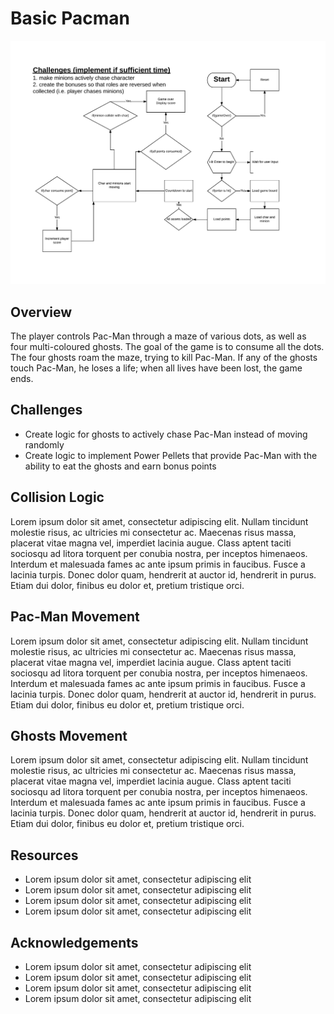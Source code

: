 # Basic Pacman


<img src="/assets/images/flowchart.png" alt="flowchart.png" title="Project Flowchart" width="800">

## Overview

The player controls Pac-Man through a maze of various dots, as well as four multi-coloured ghosts. The goal of the game is to consume all the dots. The four ghosts roam the maze, trying to kill Pac-Man. If any of the ghosts touch Pac-Man, he loses a life; when all lives have been lost, the game ends.


## Challenges

+ Create logic for ghosts to actively chase Pac-Man instead of moving randomly
+ Create logic to implement Power Pellets that provide Pac-Man with the ability to eat the ghosts and earn bonus points


## Collision Logic

Lorem ipsum dolor sit amet, consectetur adipiscing elit. Nullam tincidunt molestie risus, ac ultricies mi consectetur ac. Maecenas risus massa, placerat vitae magna vel, imperdiet lacinia augue. Class aptent taciti sociosqu ad litora torquent per conubia nostra, per inceptos himenaeos. Interdum et malesuada fames ac ante ipsum primis in faucibus. Fusce a lacinia turpis. Donec dolor quam, hendrerit at auctor id, hendrerit in purus. Etiam dui dolor, finibus eu dolor et, pretium tristique orci.

## Pac-Man Movement


Lorem ipsum dolor sit amet, consectetur adipiscing elit. Nullam tincidunt molestie risus, ac ultricies mi consectetur ac. Maecenas risus massa, placerat vitae magna vel, imperdiet lacinia augue. Class aptent taciti sociosqu ad litora torquent per conubia nostra, per inceptos himenaeos. Interdum et malesuada fames ac ante ipsum primis in faucibus. Fusce a lacinia turpis. Donec dolor quam, hendrerit at auctor id, hendrerit in purus. Etiam dui dolor, finibus eu dolor et, pretium tristique orci.


## Ghosts Movement

Lorem ipsum dolor sit amet, consectetur adipiscing elit. Nullam tincidunt molestie risus, ac ultricies mi consectetur ac. Maecenas risus massa, placerat vitae magna vel, imperdiet lacinia augue. Class aptent taciti sociosqu ad litora torquent per conubia nostra, per inceptos himenaeos. Interdum et malesuada fames ac ante ipsum primis in faucibus. Fusce a lacinia turpis. Donec dolor quam, hendrerit at auctor id, hendrerit in purus. Etiam dui dolor, finibus eu dolor et, pretium tristique orci.


## Resources

+ Lorem ipsum dolor sit amet, consectetur adipiscing elit
+ Lorem ipsum dolor sit amet, consectetur adipiscing elit
+ Lorem ipsum dolor sit amet, consectetur adipiscing elit
+ Lorem ipsum dolor sit amet, consectetur adipiscing elit


## Acknowledgements

+ Lorem ipsum dolor sit amet, consectetur adipiscing elit
+ Lorem ipsum dolor sit amet, consectetur adipiscing elit
+ Lorem ipsum dolor sit amet, consectetur adipiscing elit
+ Lorem ipsum dolor sit amet, consectetur adipiscing elit
